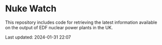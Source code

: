 # Nuke Watch

This repository includes code for retrieving the latest information available on the output of EDF nuclear power plants in the UK.

Last updated: 2024-01-31 22:07